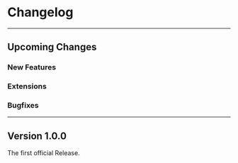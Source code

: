 # Changelog

---

## Upcoming Changes

### New Features

### Extensions

### Bugfixes

---

## Version 1.0.0

The first official Release.
